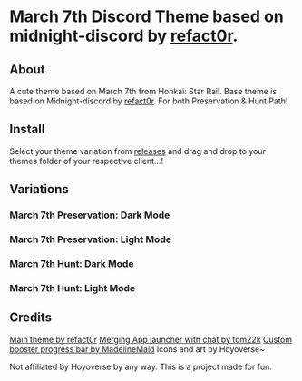 # March 7th Discord Theme based on midnight-discord by [refact0r](https://github.com/refact0r).

## About
A cute theme based on March 7th from Honkai: Star Rail. Base theme is based on Midnight-discord by [refact0r](https://github.com/refact0r). For both Preservation & Hunt Path!

## Install
Select your theme variation from [releases](https://github.com/kubiikoko/March-7th-Discord-Theme/releases) and drag and drop to your themes folder of your respective client...!

## Variations

### March 7th Preservation: Dark Mode

### March 7th Preservation: Light Mode

### March 7th Hunt: Dark Mode

### March 7th Hunt: Light Mode

## Credits

[Main theme by refact0r](https://github.com/refact0r)
[Merging App launcher with chat by tom22k](https://raw.githubusercontent.com/tom22k/discord-css/main/Themes/Snippets/MergeAppLauncher.css)
[Custom booster progress bar by MadelineMaid](https://github.com/MadelineMaid)
Icons and art by Hoyoverse~

Not affiliated by Hoyoverse by any way. This is a project made for fun.
